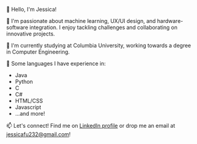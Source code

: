 <!--
**jessicafu232/jessicafu232** is a ✨ _special_ ✨ repository because its `README.md` (this file) appears on your GitHub profile.

Here are some ideas to get you started:

- 🔭 I’m currently working on ...
- 🌱 I’m currently learning ...
- 👯 I’m looking to collaborate on ...
- 🤔 I’m looking for help with ...
- 💬 Ask me about ...
- 📫 How to reach me: ...
- 😄 Pronouns: ...
- ⚡ Fun fact: ...
-->

👋 Hello, I'm Jessica!

🚀 I'm passionate about machine learning, UX/UI design, and hardware-software integration. I enjoy tackling challenges and collaborating on innovative projects.

📖 I'm currently studying at Columbia University, working towards a degree in Computer Engineering.

🔧 Some languages I have experience in:
* Java
* Python
* C
* C#
* HTML/CSS
* Javascript
* ...and more!

📫 Let's connect! Find me on [LinkedIn profile](https://www.linkedin.com/in/jessica-t-fu/) or drop me an email at jessicafu232@gmail.com!
